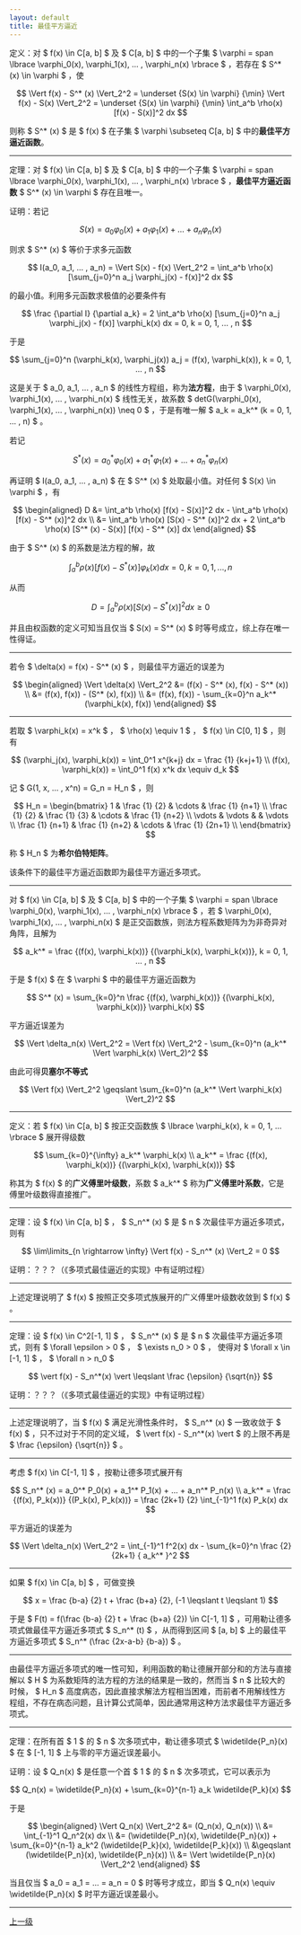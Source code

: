 ```yaml
---
layout: default
title: 最佳平方逼近
---
```


定义：对 $ f(x) \in C[a, b] $ 及 $ C[a, b] $ 中的一个子集 $ \varphi = span \lbrace \varphi_0(x), \varphi_1(x), ... , \varphi_n(x) \rbrace $ ，若存在 $ S^* (x) \in \varphi $ ，使

$$
\Vert f(x) - S^* (x) \Vert_2^2 = \underset {S(x) \in \varphi} {\min} \Vert f(x) - S(x) \Vert_2^2 = \underset {S(x) \in \varphi} {\min} \int_a^b \rho(x) [f(x) - S(x)]^2 dx
$$

则称 $ S^* (x) $ 是 $ f(x) $ 在子集 $ \varphi \subseteq C[a, b] $ 中的**最佳平方逼近函数**。

* * *

定理：对 $ f(x) \in C[a, b] $ 及 $ C[a, b] $ 中的一个子集 $ \varphi = span \lbrace \varphi_0(x), \varphi_1(x), ... , \varphi_n(x) \rbrace $ ，**最佳平方逼近函数** $ S^* (x) \in \varphi $ 存在且唯一。

证明：若记

$$
S(x) = a_0 \varphi_0(x) + a_1 \varphi_1(x) + ... + a_n \varphi_n(x)
$$

则求 $ S^* (x) $ 等价于求多元函数

$$
I(a_0, a_1, ... , a_n) = \Vert S(x) - f(x) \Vert_2^2 = \int_a^b \rho(x) [\sum_{j=0}^n a_j \varphi_j(x) - f(x)]^2 dx
$$

的最小值。利用多元函数求极值的必要条件有

$$
\frac {\partial I} {\partial a_k} = 2 \int_a^b \rho(x) [\sum_{j=0}^n a_j \varphi_j(x) - f(x)] \varphi_k(x) dx = 0, k = 0, 1, ... , n
$$

于是

$$
\sum_{j=0}^n (\varphi_k(x), \varphi_j(x)) a_j = (f(x), \varphi_k(x)), k = 0, 1, ... , n
$$

这是关于 $ a_0, a_1, ... , a_n $ 的线性方程组，称为**法方程**，由于 $ \varphi_0(x), \varphi_1(x), ... , \varphi_n(x) $ 线性无关，故系数 $ detG(\varphi_0(x), \varphi_1(x), ... , \varphi_n(x)) \neq 0 $ ，于是有唯一解 $ a_k = a_k^* (k = 0, 1, ... , n) $ 。

若记

$$
S^* (x) = a_0^* \varphi_0(x) + a_1^* \varphi_1(x) + ... + a_n^* \varphi_n(x)
$$

再证明 $ I(a_0, a_1, ... , a_n) $ 在 $ S^* (x) $ 处取最小值。对任何 $ S(x) \in \varphi $ ，有

$$
\begin{aligned}
D &= \int_a^b \rho(x) [f(x) - S(x)]^2 dx - \int_a^b \rho(x) [f(x) - S^* (x)]^2 dx \\
&= \int_a^b \rho(x) [S(x) - S^* (x)]^2 dx + 2 \int_a^b \rho(x) [S^* (x) - S(x)] [f(x) - S^* (x)] dx
\end{aligned}
$$

由于 $ S^* (x) $ 的系数是法方程的解，故

$$
\int_a^b \rho(x) [f(x) - S^* (x)] \varphi_k(x) dx = 0, k = 0, 1, ... , n
$$

从而

$$
D = \int_a^b \rho(x) [S(x) - S^* (x)]^2 dx \geqslant 0
$$

并且由权函数的定义可知当且仅当 $ S(x) = S^* (x) $ 时等号成立，综上存在唯一性得证。

* * *

若令 $ \delta(x) = f(x) - S^* (x) $ ，则最佳平方逼近的误差为

$$
\begin{aligned}
\Vert \delta(x) \Vert_2^2 &= (f(x) - S^* (x), f(x) - S^* (x)) \\
&= (f(x), f(x)) - (S^* (x), f(x)) \\
&= (f(x), f(x)) - \sum_{k=0}^n a_k^* (\varphi_k(x), f(x))
\end{aligned}
$$

* * *

若取 $ \varphi_k(x) = x^k $ ， $ \rho(x) \equiv 1 $ ， $ f(x) \in C[0, 1] $ ，则有

$$
(\varphi_j(x), \varphi_k(x)) = \int_0^1 x^{k+j} dx = \frac {1} {k+j+1} \\
(f(x), \varphi_k(x)) = \int_0^1 f(x) x^k dx \equiv d_k
$$

记 $ G(1, x, ... , x^n) = G_n = H_n $ ，则

$$
H_n = \begin{bmatrix}
1               & \frac {1} {2}     & \cdots    & \frac {1} {n+1} \\
\frac {1} {2}   & \frac {1} {3}     & \cdots    & \frac {1} {n+2} \\
\vdots          & \vdots            &           & \vdots \\
\frac {1} {n+1} & \frac {1} {n+2}   & \cdots    & \frac {1} {2n+1} \\
\end{bmatrix}
$$

称 $ H_n $ 为**希尔伯特矩阵**。

该条件下的最佳平方逼近函数即为最佳平方逼近多项式。

* * *

对 $ f(x) \in C[a, b] $ 及 $ C[a, b] $ 中的一个子集 $ \varphi = span \lbrace \varphi_0(x), \varphi_1(x), ... , \varphi_n(x) \rbrace $ ，若 $ \varphi_0(x), \varphi_1(x), ... , \varphi_n(x) $ 是正交函数族，则法方程系数矩阵为为非奇异对角阵，且解为

$$
a_k^* = \frac {(f(x), \varphi_k(x))} {(\varphi_k(x), \varphi_k(x))}, k = 0, 1, ... , n
$$

于是 $ f(x) $ 在 $ \varphi $ 中的最佳平方逼近函数为

$$
S^* (x) = \sum_{k=0}^n \frac {(f(x), \varphi_k(x))} {(\varphi_k(x), \varphi_k(x))} \varphi_k(x)
$$

平方逼近误差为

$$
\Vert \delta_n(x) \Vert_2^2 = \Vert f(x) \Vert_2^2 - \sum_{k=0}^n (a_k^* \Vert \varphi_k(x) \Vert_2)^2
$$

由此可得**贝塞尔不等式**

$$
\Vert f(x) \Vert_2^2 \geqslant \sum_{k=0}^n (a_k^* \Vert \varphi_k(x) \Vert_2)^2
$$

* * *

定义：若 $ f(x) \in C[a, b] $ 按正交函数族 $ \lbrace \varphi_k(x), k = 0, 1, ... \rbrace $ 展开得级数

$$
\sum_{k=0}^{\infty} a_k^* \varphi_k(x) \\
a_k^* = \frac {(f(x), \varphi_k(x))} {(\varphi_k(x), \varphi_k(x))}
$$

称其为 $ f(x) $ 的**广义傅里叶级数**，系数 $ a_k^* $ 称为**广义傅里叶系数**，它是傅里叶级数得直接推广。

* * *

定理：设 $ f(x) \in C[a, b] $ ， $ S_n^* (x) $ 是 $ n $ 次最佳平方逼近多项式，则有

$$
\lim\limits_{n \rightarrow \infty} \Vert f(x) - S_n^* (x) \Vert_2 = 0
$$

证明：？？？（《多项式最佳逼近的实现》中有证明过程）

* * *

上述定理说明了 $ f(x) $ 按照正交多项式族展开的广义傅里叶级数收敛到 $ f(x) $ 。

* * *

定理：设 $ f(x) \in C^2[-1, 1] $ ， $ S_n^* (x) $ 是 $ n $ 次最佳平方逼近多项式，则有 $ \forall \epsilon > 0 $ ， $ \exists n_0 > 0 $ ， 使得对 $ \forall x \in [-1, 1] $ ， $ \forall n > n_0 $

$$
\vert f(x) - S_n^*(x) \vert \leqslant \frac {\epsilon} {\sqrt{n}}
$$

证明：？？？（《多项式最佳逼近的实现》中有证明过程）

* * *

上述定理说明了，当 $ f(x) $ 满足光滑性条件时， $ S_n^* (x) $ 一致收敛于 $ f(x) $ ，只不过对于不同的定义域， $ \vert f(x) - S_n^*(x) \vert $ 的上限不再是 $ \frac {\epsilon} {\sqrt{n}} $ 。

* * *

考虑 $ f(x) \in C[-1, 1] $ ，按勒让德多项式展开有

$$
S_n^* (x) = a_0^* P_0(x) + a_1^* P_1(x) + ... + a_n^* P_n(x) \\
a_k^* = \frac {(f(x), P_k(x))} {(P_k(x), P_k(x))} = \frac {2k+1} {2} \int_{-1}^1 f(x) P_k(x) dx
$$

平方逼近的误差为

$$
\Vert \delta_n(x) \Vert_2^2 = \int_{-1}^1 f^2(x) dx - \sum_{k=0}^n \frac {2} {2k+1} { a_k^* }^2
$$

* * *

如果 $ f(x) \in C[a, b] $ ，可做变换

$$
x = \frac {b-a} {2} t + \frac {b+a} {2}, (-1 \leqslant t \leqslant 1)
$$

于是 $ F(t) = f(\frac {b-a} {2} t + \frac {b+a} {2}) \in C[-1, 1] $ ，可用勒让德多项式做最佳平方逼近多项式 $ S_n^* (t) $ ，从而得到区间 $ [a, b] $ 上的最佳平方逼近多项式 $ S_n^* (\frac {2x-a-b} {b-a}) $ 。

* * *

由最佳平方逼近多项式的唯一性可知，利用函数的勒让德展开部分和的方法与直接解以 $ H $ 为系数矩阵的法方程的方法的结果是一致的，然而当 $ n $ 比较大的时候， $ H_n $ 高度病态，因此直接求解法方程相当困难，而前者不用解线性方程组，不存在病态问题，且计算公式简单，因此通常用这种方法求最佳平方逼近多项式。

* * *

定理：在所有首 $ 1 $ 的 $ n $ 次多项式中，勒让德多项式 $ \widetilde{P_n}(x) $ 在 $ [-1, 1] $ 上与零的平方逼近误差最小。

证明：设 $ Q_n(x) $ 是任意一个首 $ 1 $ 的 $ n $ 次多项式，它可以表示为

$$
Q_n(x) = \widetilde{P_n}(x) + \sum_{k=0}^{n-1} a_k \widetilde{P_k}(x)
$$

于是

$$
\begin{aligned}
\Vert Q_n(x) \Vert_2^2 &= (Q_n(x), Q_n(x)) \\
&= \int_{-1}^1 Q_n^2(x) dx \\
&= (\widetilde{P_n}(x), \widetilde{P_n}(x)) + \sum_{k=0}^{n-1} a_k^2 (\widetilde{P_k}(x), \widetilde{P_k}(x)) \\
&\geqslant (\widetilde{P_n}(x), \widetilde{P_n}(x)) \\
&= \Vert \widetilde{P_n}(x) \Vert_2^2
\end{aligned}
$$

当且仅当 $ a_0 = a_1 = ... = a_n = 0 $ 时等号才成立，即当 $ Q_n(x) \equiv \widetilde{P_n}(x) $ 时平方逼近误差最小。

* * *

[上一级](./../index.html)
